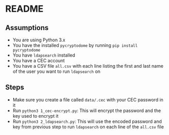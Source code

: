 # README

## Assumptions
- You are using Python 3.x
- You have the installed `pycryptodome` by running `pip install pycryptodome`
- You have `ldapsearch` installed
- You have a CEC account
- You have a CSV file `all.csv` with each line listing the first and last name of the user you want to run `ldapsearch` on

## Steps

- Make sure you create a file called `data/.cec` with your CEC password in it
- Run `python3 1_cec-encrypt.py`: This will encrypt the password and the key used to encrypt it
- Run `python3 2_ldapsearch.py`: This will use the encoded password and key from previous step to run `ldapsearch` on each line of the `all.csv` file


